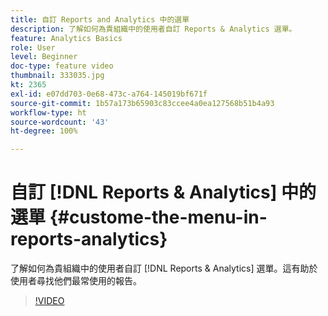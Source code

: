 ```yaml
---
title: 自訂 Reports and Analytics 中的選單
description: 了解如何為貴組織中的使用者自訂 Reports & Analytics 選單。
feature: Analytics Basics
role: User
level: Beginner
doc-type: feature video
thumbnail: 333035.jpg
kt: 2365
exl-id: e07dd703-0e68-473c-a764-145019bf671f
source-git-commit: 1b57a173b65903c83ccee4a0ea127568b51b4a93
workflow-type: ht
source-wordcount: '43'
ht-degree: 100%

---
```


# 自訂 [!DNL Reports & Analytics] 中的選單 {#custome-the-menu-in-reports-analytics}

了解如何為貴組織中的使用者自訂 [!DNL Reports & Analytics] 選單。這有助於使用者尋找他們最常使用的報告。

>[!VIDEO](https://video.tv.adobe.com/v/333035/?quality=12)
